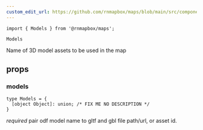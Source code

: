 ```yaml
---
custom_edit_url: https://github.com/rnmapbox/maps/blob/main/src/components/Models.tsx
---
```


  

```tsx
import { Models } from '@rnmapbox/maps';

Models

```
Name of 3D model assets to be used in the map

## props

  
### models

```tsx
type Models = {
  [object Object]: union; /* FIX ME NO DESCRIPTION */
}
```
_required_
pair odf model name to gltf and gbl file path/url, or asset id.


  






